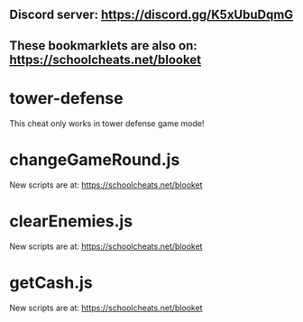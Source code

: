 ## **Discord server: https://discord.gg/K5xUbuDqmG**

## **These bookmarklets are also on: https://schoolcheats.net/blooket**

# tower-defense

This cheat only works in tower defense game mode!

# changeGameRound.js

New scripts are at:
https://schoolcheats.net/blooket


# clearEnemies.js

New scripts are at:
https://schoolcheats.net/blooket


# getCash.js

New scripts are at:
https://schoolcheats.net/blooket
